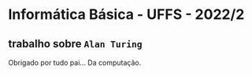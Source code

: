 # Informática Básica - UFFS - 2022/2

## trabalho sobre `Alan Turing`
Obrigado por tudo pai... Da computação.

